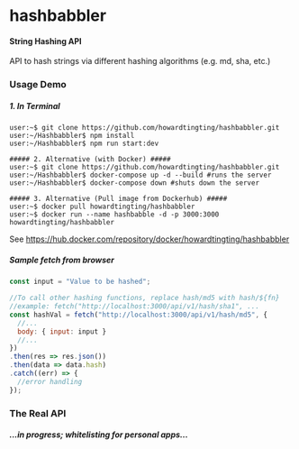 
hashbabbler
========

#### String Hashing API ####

API to hash strings via different hashing algorithms (e.g. md, sha, etc.)

### Usage Demo ###

##### 1. In Terminal #####
```console
user:~$ git clone https://github.com/howardtingting/hashbabbler.git
user:~/Hashbabbler$ npm install
user:~/Hashbabbler$ npm run start:dev
```
```console
##### 2. Alternative (with Docker) #####
user:~$ git clone https://github.com/howardtingting/hashbabbler.git
user:~/Hashbabbler$ docker-compose up -d --build #runs the server
user:~/Hashbabbler$ docker-compose down #shuts down the server
```
```console
##### 3. Alternative (Pull image from Dockerhub) #####
user:~$ docker pull howardtingting/hashbabbler
user:~$ docker run --name hashbabble -d -p 3000:3000 howardtingting/hashbabbler
```
See https://hub.docker.com/repository/docker/howardtingting/hashbabbler

##### Sample fetch from browser #####
```javascript
const input = "Value to be hashed";

//To call other hashing functions, replace hash/md5 with hash/${fn}
//example: fetch("http://localhost:3000/api/v1/hash/sha1", ...
const hashVal = fetch("http://localhost:3000/api/v1/hash/md5", {
  //...
  body: { input: input }
  //...
})
.then(res => res.json())
.then(data => data.hash)
.catch((err) => {
  //error handling
});
```

### The Real API ###

##### ...in progress; whitelisting for personal apps... #####
